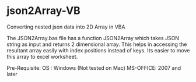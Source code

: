 # json2Array-VB
Converting nested json data into 2D Array in VBA

The JSON2Array.bas file has a function JSON2Array which takes JSON string as input and returns 2 dimensional array.
This helps in accessing the resultant array easily with index positions instead of keys.
Its easier to move this array to excel worksheet.

Pre-Requisite:
OS : Windows (Not tested on Mac)
MS-OFFICE: 2007 and later

